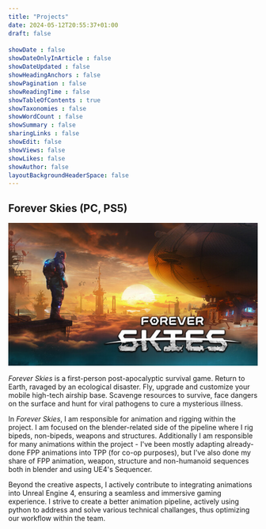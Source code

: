 ```yaml
---
title: "Projects"
date: 2024-05-12T20:55:37+01:00
draft: false

showDate : false
showDateOnlyInArticle : false
showDateUpdated : false
showHeadingAnchors : false
showPagination : false
showReadingTime : false
showTableOfContents : true
showTaxonomies : false 
showWordCount : false
showSummary : false
sharingLinks : false
showEdit: false
showViews: false
showLikes: false
showAuthor: false
layoutBackgroundHeaderSpace: false
---
```


## Forever Skies (PC, PS5)
![Forever Skies main logo](/images/projects/foreverskiesmain.jpg "[Forever Skies](https://store.steampowered.com/app/1641960/Forever_Skies/_) - Animation & Rigging")

*Forever Skies* is a first-person post-apocalyptic survival game. Return to Earth, ravaged by an ecological disaster. Fly, upgrade and customize your mobile high-tech airship base. Scavenge resources to survive, face dangers on the surface and hunt for viral pathogens to cure a mysterious illness.

In *Forever Skies*, I am responsible for animation and rigging within the project. I am focused on the blender-related side of the pipeline where I rig bipeds, non-bipeds, weapons and structures. Additionally I am
responsible for many animations within the project - I've been mostly adapting already-done FPP animations into TPP (for co-op purposes), but I've also done my share of FPP animation, weapon, structure and non-humanoid sequences both in
blender and using UE4's Sequencer. 

Beyond the creative aspects, I actively contribute to integrating animations into Unreal Engine 4, ensuring a seamless and immersive gaming experience. I strive to create a better animation pipeline, actively using python to address and solve
various technical challanges, thus optimizing our workflow within the team.
